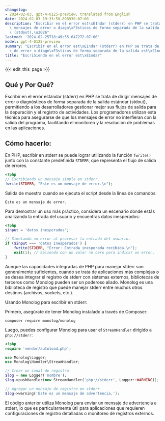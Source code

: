 ```yaml
---
changelog:
- 2024-02-03, gpt-4-0125-preview, translated from English
date: 2024-02-03 19:33:58.898930-07:00
description: "Escribir en el error est\xE1ndar (stderr) en PHP se trata de dirigir\
  \ mensajes de error o diagn\xF3sticos de forma separada de la salida est\xE1ndar\
  \ (stdout),\u2026"
lastmod: '2024-02-25T18:49:55.647272-07:00'
model: gpt-4-0125-preview
summary: "Escribir en el error est\xE1ndar (stderr) en PHP se trata de dirigir mensajes\
  \ de error o diagn\xF3sticos de forma separada de la salida est\xE1ndar (stdout),\u2026"
title: "Escribiendo en el error est\xE1ndar"
---
```


{{< edit_this_page >}}

## Qué y Por Qué?

Escribir en el error estándar (stderr) en PHP se trata de dirigir mensajes de error o diagnósticos de forma separada de la salida estándar (stdout), permitiendo a los desarrolladores gestionar mejor sus flujos de salida para la depuración y el registro de actividades. Los programadores utilizan esta técnica para asegurarse de que los mensajes de error no interfieran con la salida del programa, facilitando el monitoreo y la resolución de problemas en las aplicaciones.

## Cómo hacerlo:

En PHP, escribir en stderr se puede lograr utilizando la función `fwrite()` junto con la constante predefinida `STDERR`, que representa el flujo de salida de errores.

```php
<?php
// Escribiendo un mensaje simple en stderr.
fwrite(STDERR, "Este es un mensaje de error.\n");
```

Salida de muestra cuando se ejecuta el script desde la línea de comandos:
```
Este es un mensaje de error.
```

Para demostrar un uso más práctico, considera un escenario donde estás analizando la entrada del usuario y encuentras datos inesperados:
```php
<?php
$input = 'datos inesperados';

// Simulando un error al procesar la entrada del usuario.
if ($input === 'datos inesperados') {
    fwrite(STDERR, "Error: Entrada inesperada recibida.\n");
    exit(1); // Saliendo con un valor no cero para indicar un error.
}
```

Aunque las capacidades integradas de PHP para manejar stderr son generalmente suficientes, cuando se trata de aplicaciones más complejas o se desea integrar el registro de stderr con sistemas externos, bibliotecas de terceros como Monolog pueden ser un poderoso aliado. Monolog es una biblioteca de registro que puede manejar stderr entre muchos otros destinos (archivos, sockets, etc.).

Usando Monolog para escribir en stderr:

Primero, asegúrate de tener Monolog instalado a través de Composer:
```
composer require monolog/monolog
```

Luego, puedes configurar Monolog para usar el `StreamHandler` dirigido a `php://stderr`:

```php
<?php
require 'vendor/autoload.php';

use Monolog\Logger;
use Monolog\Handler\StreamHandler;

// Crear un canal de registro
$log = new Logger('nombre');
$log->pushHandler(new StreamHandler('php://stderr', Logger::WARNING));

// Agregar un mensaje de registro en stderr
$log->warning('Este es un mensaje de advertencia.');
```

El código anterior utiliza Monolog para enviar un mensaje de advertencia a stderr, lo que es particularmente útil para aplicaciones que requieren configuraciones de registro detalladas o monitoreo de registros externos.
